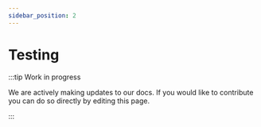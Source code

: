 ```yaml
---
sidebar_position: 2
---
```


# Testing

:::tip Work in progress

We are actively making updates to our docs. If you would like to contribute you can do so directly by editing this page.

:::